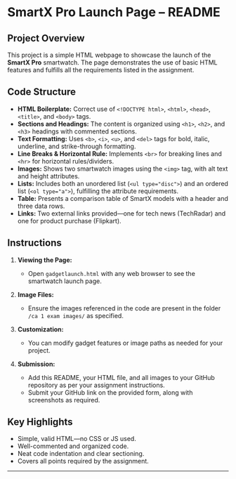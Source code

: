 
# SmartX Pro Launch Page – README

## Project Overview

This project is a simple HTML webpage to showcase the launch of the **SmartX Pro** smartwatch. The page demonstrates the use of basic HTML features and fulfills all the requirements listed in the assignment.

## Code Structure

- **HTML Boilerplate:** Correct use of `<!DOCTYPE html>`, `<html>`, `<head>`, `<title>`, and `<body>` tags.
- **Sections and Headings:** The content is organized using `<h1>`, `<h2>`, and `<h3>` headings with commented sections.
- **Text Formatting:** Uses `<b>`, `<i>`, `<u>`, and `<del>` tags for bold, italic, underline, and strike-through formatting.
- **Line Breaks & Horizontal Rule:** Implements `<br>` for breaking lines and `<hr>` for horizontal rules/dividers.
- **Images:** Shows two smartwatch images using the `<img>` tag, with alt text and height attributes.
- **Lists:** Includes both an unordered list (`<ul type="disc">`) and an ordered list (`<ol type="a">`), fulfilling the attribute requirements.
- **Table:** Presents a comparison table of SmartX models with a header and three data rows.
- **Links:** Two external links provided—one for tech news (TechRadar) and one for product purchase (Flipkart).

## Instructions

1. **Viewing the Page:**
   - Open `gadgetlaunch.html` with any web browser to see the smartwatch launch page.

2. **Image Files:**
   - Ensure the images referenced in the code are present in the folder `/ca 1 exam images/` as specified.

3. **Customization:**
   - You can modify gadget features or image paths as needed for your project.

4. **Submission:**
   - Add this README, your HTML file, and all images to your GitHub repository as per your assignment instructions.
   - Submit your GitHub link on the provided form, along with screenshots as required.

## Key Highlights

- Simple, valid HTML—no CSS or JS used.
- Well-commented and organized code.
- Neat code indentation and clear sectioning.
- Covers all points required by the assignment.

***

